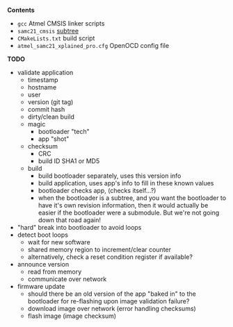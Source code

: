 **Contents**

* `gcc` Atmel CMSIS linker scripts
* `samc21_cmsis` [subtree](https://github.com/benjaminjnoack/samc21_cmsis)
* `CMakeLists.txt` build script
* `atmel_samc21_xplained_pro.cfg` OpenOCD config file

**TODO**

* validate application
    * timestamp
    * hostname
    * user
    * version (git tag)
    * commit hash
    * dirty/clean build
    * magic
        * bootloader "tech"
        * app "shot"
    * checksum
        * CRC
        * build ID SHA1 or MD5
    * build
        * build bootloader separately, uses this version info
        * build application, uses app's info to fill in these known values
        * bootloader checks app, (checks itself...?)
        * when the bootloader is a subtree,
        and you want the bootloader to have it's own revision information,
        then it would actually be easier if the bootloader were a submodule.
        But we're not going down that road again!
* "hard" break into bootloader to avoid loops
* detect boot loops
    * wait for new software
    * shared memory region to increment/clear counter
    * alternatively, check a reset condition register if available?
* announce version
    * read from memory
    * communicate over network
* firmware update
    * should there be an old version of the app "baked in" to the bootloader for re-flashing upon image validation failure?
    * download image over network (error handling checksums)
    * flash image (image checksum)

